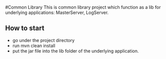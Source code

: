 #Common Library
This is common library project which function as a lib for underlying applications:
MasterServer, LogServer.
## How to start
- go under the project directory
- run mvn clean install
- put the jar file into the lib folder of the underlying application.